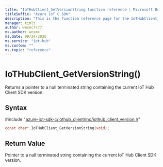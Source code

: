 ```yaml
---                             
title: "IoTHubClient_GetVersionString function reference | Microsoft Docs" 
titleSuffix: "Azure IoT C SDK"            
description: "This is the function reference page for the IoTHubClient_GetVersionString() function in the Azure IoT C SDK. This SDK is used with Azure IoT Hub and Azure IoT Hub Device Provisioning Service"            
manager: timlt                 
author: wesmc7777              
ms.author: wesmc               
ms.date: 09/24/2020                    
ms.service: "iot-hub"             
ms.custom: ""                
ms.topic: "reference"        
---                            
```


# IoTHubClient_GetVersionString()

Returns a pointer to a null terminated string containing the current IoT Hub Client SDK version.

## Syntax

\#include "[azure-iot-sdk-c/iothub_client/inc/iothub_client_version.h](../iothub-client-version-h.md)"  
```C
const char* IoTHubClient_GetVersionString(void);
```

## Return Value
Pointer to a null terminated string containing the current IoT Hub Client SDK version.

